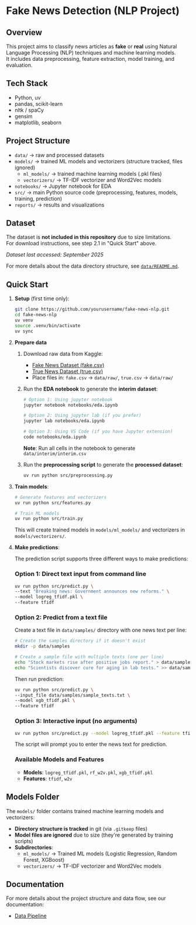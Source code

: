# Fake News Detection (NLP Project)
## Overview
This project aims to classify news articles as **fake** or **real** using Natural Language Processing (NLP) techniques and machine learning models.  
It includes data preprocessing, feature extraction, model training, and evaluation.

## Tech Stack
- Python, uv
- pandas, scikit-learn
- nltk / spaCy
- gensim
- matplotlib, seaborn

## Project Structure
- `data/` → raw and processed datasets
- `models/` → trained ML models and vectorizers (structure tracked, files ignored)
  - `ml_models/` → trained machine learning models (.pkl files)
  - `vectorizers/` → TF-IDF vectorizer and Word2Vec models
- `notebooks/` → Jupyter notebook for EDA
- `src/` → main Python source code (preprocessing, features, models, training, prediction)
- `reports/` → results and visualizations

## Dataset
The dataset is **not included in this repository** due to size limitations.  
For download instructions, see step 2.1 in "Quick Start" above.

*Dataset last accessed: September 2025*  

For more details about the data directory structure, see [`data/README.md`](data/README.md).

## Quick Start

1. **Setup** (first time only):
   ```bash
   git clone https://github.com/yourusername/fake-news-nlp.git
   cd fake-news-nlp
   uv venv
   source .venv/bin/activate
   uv sync
   ```

2. **Prepare data** 
   1. Download raw data from Kaggle:
      - [Fake News Dataset (fake.csv)](https://www.kaggle.com/datasets/bhavikjikadara/fake-news-detection?select=fake.csv)  
      - [True News Dataset (true.csv)](https://www.kaggle.com/datasets/bhavikjikadara/fake-news-detection?select=true.csv)  
      - Place files in: `fake.csv` → `data/raw/`, `true.csv` → `data/raw/`
   
   2. Run the **EDA notebook** to generate the **interim dataset**:  

      ```bash
      # Option 1: Using jupyter notebook
      jupyter notebook notebooks/eda.ipynb
      
      # Option 2: Using jupyter lab (if you prefer)
      jupyter lab notebooks/eda.ipynb
      
      # Option 3: Using VS Code (if you have Jupyter extension)
      code notebooks/eda.ipynb
      ```
      
      **Note**: Run all cells in the notebook to generate `data/interim/interim.csv`
   
   3. Run the **preprocessing script** to generate the **processed dataset**:

      ```bash
      uv run python src/preprocessing.py
      ```
   
3. **Train models**:
   ```bash
   # Generate features and vectorizers
   uv run python src/features.py

   # Train ML models
   uv run python src/train.py
   ```
   
   This will create trained models in `models/ml_models/` and vectorizers in `models/vectorizers/`.

4. **Make predictions**:

   The prediction script supports three different ways to make predictions:

   ### Option 1: Direct text input from command line
   ```bash
   uv run python src/predict.py \
   --text "Breaking news: Government announces new reforms." \
   --model logreg_tfidf.pkl \
   --feature tfidf
   ```

   ### Option 2: Predict from a text file
   Create a text file in `data/samples/` directory with one news text per line:
   ```bash
   # Create the samples directory if it doesn't exist
   mkdir -p data/samples

   # Create a sample file with multiple texts (one per line)
   echo "Stock markets rise after positive jobs report." > data/samples/sample_texts.txt
   echo "Scientists discover cure for aging in lab tests." >> data/samples/sample_texts.txt
   ```

   Then run prediction:
   ```bash
   uv run python src/predict.py \
   --input_file data/samples/sample_texts.txt \
   --model xgb_tfidf.pkl \
   --feature tfidf
   ```

   ### Option 3: Interactive input (no arguments)
   ```bash
   uv run python src/predict.py --model logreg_tfidf.pkl --feature tfidf
   ```
   The script will prompt you to enter the news text for prediction.

   ### Available Models and Features
   - **Models**: `logreg_tfidf.pkl`, `rf_w2v.pkl`, `xgb_tfidf.pkl`
   - **Features**: `tfidf`, `w2v`

## Models Folder

The `models/` folder contains trained machine learning models and vectorizers:

- **Directory structure is tracked** in git (via `.gitkeep` files)
- **Model files are ignored** due to size (they're generated by training scripts)
- **Subdirectories**:
  - `ml_models/` → Trained ML models (Logistic Regression, Random Forest, XGBoost)
  - `vectorizers/` → TF-IDF vectorizer and Word2Vec models

## Documentation

For more details about the project structure and data flow, see our documentation:

- [Data Pipeline](docs/data_pipeline.md)

